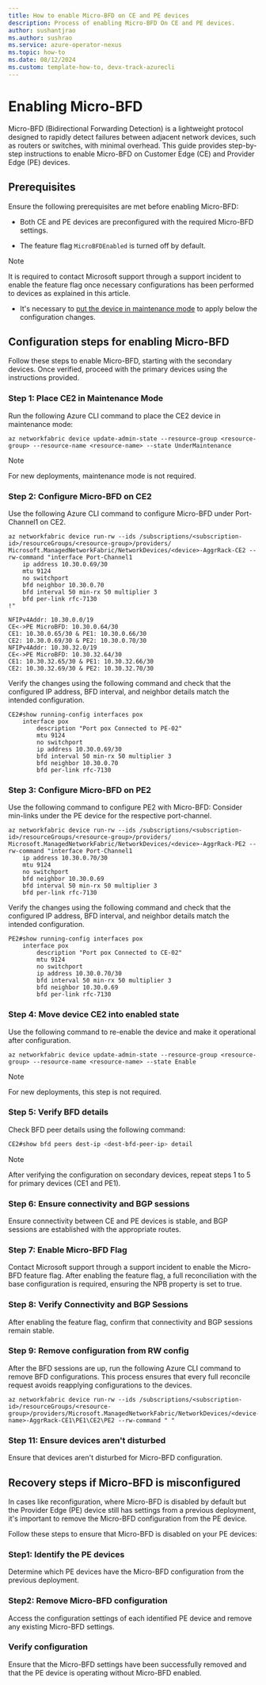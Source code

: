 ```yaml
---
title: How to enable Micro-BFD on CE and PE devices
description: Process of enabling Micro-BFD On CE and PE devices.
author: sushantjrao 
ms.author: sushrao
ms.service: azure-operator-nexus
ms.topic: how-to
ms.date: 08/12/2024
ms.custom: template-how-to, devx-track-azurecli
---
```


# Enabling Micro-BFD

Micro-BFD (Bidirectional Forwarding Detection) is a lightweight protocol designed to rapidly detect failures between adjacent network devices, such as routers or switches, with minimal overhead. This guide provides step-by-step instructions to enable Micro-BFD on Customer Edge (CE) and Provider Edge (PE) devices.

## Prerequisites

Ensure the following prerequisites are met before enabling Micro-BFD:

- Both CE and PE devices are preconfigured with the required Micro-BFD settings.

- The feature flag `MicroBFDEnabled` is turned off by default.

>[!Note]
> It is required to contact Microsoft support through a support incident to enable the feature flag once necessary configurations has been performed to devices as explained in this article.

- It's necessary to [put the device in maintenance mode](.\howto-put-device-in-maintenance-mode.md) to apply below the configuration changes. 

## Configuration steps for enabling Micro-BFD

Follow these steps to enable Micro-BFD, starting with the secondary devices. Once verified, proceed with the primary devices using the instructions provided.
 
### Step 1: Place CE2 in Maintenance Mode

Run the following Azure CLI command to place the CE2 device in maintenance mode:

```Azure CLI
az networkfabric device update-admin-state --resource-group <resource-group> --resource-name <resource-name> --state UnderMaintenance
```

>[!Note]
> For new deployments, maintenance mode is not required.

### Step 2: Configure Micro-BFD on CE2

Use the following Azure CLI command to configure Micro-BFD under Port-Channel1 on CE2.

```Azure CLI 
az networkfabric device run-rw --ids /subscriptions/<subscription-id>/resourceGroups/<resource-group>/providers/
Microsoft.ManagedNetworkFabric/NetworkDevices/<device>-AggrRack-CE2 --rw-command "interface Port-Channel1
    ip address 10.30.0.69/30
    mtu 9124
    no switchport
    bfd neighbor 10.30.0.70
    bfd interval 50 min-rx 50 multiplier 3
    bfd per-link rfc-7130
!"
```

```Example IP address allocation
NFIPv4Addr: 10.30.0.0/19
CE<->PE MicroBFD: 10.30.0.64/30
CE1: 10.30.0.65/30 & PE1: 10.30.0.66/30
CE2: 10.30.0.69/30 & PE2: 10.30.0.70/30
NFIPv4Addr: 10.30.32.0/19
CE<->PE MicroBFD: 10.30.32.64/30
CE1: 10.30.32.65/30 & PE1: 10.30.32.66/30
CE2: 10.30.32.69/30 & PE2: 10.30.32.70/30
```

Verify the changes using the following command and check that the configured IP address, BFD interval, and neighbor details match the intended configuration.

```Example show output after configuring MicroBFD on CE2
CE2#show running-config interfaces pox
    interface pox
        description "Port pox Connected to PE-02"
        mtu 9124
        no switchport
        ip address 10.30.0.69/30
        bfd interval 50 min-rx 50 multiplier 3
        bfd neighbor 10.30.0.70
        bfd per-link rfc-7130
```

### Step 3: Configure Micro-BFD on PE2

Use the following command to configure PE2 with Micro-BFD: Consider min-links under the PE device for the respective port-channel.

```Azure CLI 
az networkfabric device run-rw --ids /subscriptions/<subscription-id>/resourceGroups/<resource-group>/providers/
Microsoft.ManagedNetworkFabric/NetworkDevices/<device>-AggrRack-PE2 --rw-command "interface Port-Channel1
    ip address 10.30.0.70/30
    mtu 9124
    no switchport
    bfd neighbor 10.30.0.69
    bfd interval 50 min-rx 50 multiplier 3
    bfd per-link rfc-7130
```

Verify the changes using the following command and check that the configured IP address, BFD interval, and neighbor details match the intended configuration.

```Example Show Output After Configuring MicroBFD on PE2
PE2#show running-config interfaces pox
    interface pox
        description "Port pox Connected to CE-02"
        mtu 9124
        no switchport
        ip address 10.30.0.70/30
        bfd interval 50 min-rx 50 multiplier 3
        bfd neighbor 10.30.0.69
        bfd per-link rfc-7130
```

### Step 4: Move device CE2 into enabled state

Use the following command to re-enable the device and make it operational after configuration.

```Azure CLI
az networkfabric device update-admin-state --resource-group <resource-group> --resource-name <resource-name> --state Enable
```

>[!Note]
> For new deployments, this step is not required.

### Step 5: Verify BFD details

Check BFD peer details using the following command:

```Bash
CE2#show bfd peers dest-ip <dest-bfd-peer-ip> detail
```

>[!NOTE] 
> After verifying the configuration on secondary devices, repeat steps 1 to 5 for primary devices (CE1 and PE1).

### Step 6: Ensure connectivity and BGP sessions

Ensure connectivity between CE and PE devices is stable, and BGP sessions are established with the appropriate routes.

### Step 7: Enable Micro-BFD Flag

Contact Microsoft support through a support incident to enable the Micro-BFD feature flag. After enabling the feature flag, a full reconciliation with the base configuration is required, ensuring the NPB property is set to true.

### Step 8: Verify Connectivity and BGP Sessions

After enabling the feature flag, confirm that connectivity and BGP sessions remain stable.

### Step 9: Remove configuration from RW config

After the BFD sessions are up, run the following Azure CLI command to remove BFD configurations. This process ensures that every full reconcile request avoids reapplying configurations to the devices.

```Azure CLI 
az networkfabric device run-rw --ids /subscriptions/<subscription-id>/resourceGroups/<resource-group>/providers/Microsoft.ManagedNetworkFabric/NetworkDevices/<device-name>-AggrRack-CE1\PE1\CE2\PE2 --rw-command " "
```

### Step 11: Ensure devices aren't disturbed

Ensure that devices aren't disturbed for Micro-BFD configuration.

## Recovery steps if Micro-BFD is misconfigured

In cases like reconfiguration, where Micro-BFD is disabled by default but the Provider Edge (PE) device still has settings from a previous deployment, it's important to remove the Micro-BFD configuration from the PE device.

Follow these steps to ensure that Micro-BFD is disabled on your PE devices:

### Step1: Identify the PE devices

Determine which PE devices have the Micro-BFD configuration from the previous deployment.

### Step2: Remove Micro-BFD configuration

Access the configuration settings of each identified PE device and remove any existing Micro-BFD settings.

### Verify configuration

Ensure that the Micro-BFD settings have been successfully removed and that the PE device is operating without Micro-BFD enabled.
